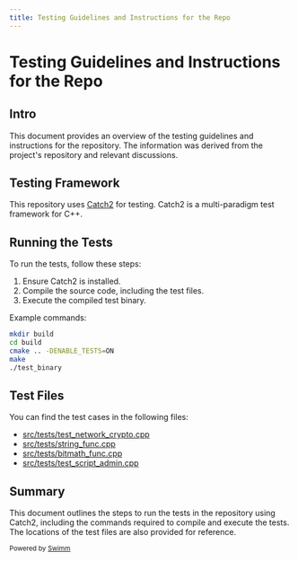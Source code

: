 ```yaml
---
title: Testing Guidelines and Instructions for the Repo
---
```

# Testing Guidelines and Instructions for the Repo

## Intro

This document provides an overview of the testing guidelines and instructions for the repository. The information was derived from the project's repository and relevant discussions.

## Testing Framework

This repository uses [Catch2](https://github.com/catchorg/Catch2) for testing. Catch2 is a multi-paradigm test framework for C++.

## Running the Tests

To run the tests, follow these steps:

1. Ensure Catch2 is installed.
2. Compile the source code, including the test files.
3. Execute the compiled test binary.

Example commands:

```sh
mkdir build
cd build
cmake .. -DENABLE_TESTS=ON
make
./test_binary
```

## Test Files

You can find the test cases in the following files:

- [src/tests/test_network_crypto.cpp](https://github.com/swimmio/OpenTTD-copilot-demo/blob/main/src/tests/test_network_crypto.cpp)
- [src/tests/string_func.cpp](https://github.com/swimmio/OpenTTD-copilot-demo/blob/main/src/tests/string_func.cpp)
- [src/tests/bitmath_func.cpp](https://github.com/swimmio/OpenTTD-copilot-demo/blob/main/src/tests/bitmath_func.cpp)
- [src/tests/test_script_admin.cpp](https://github.com/swimmio/OpenTTD-copilot-demo/blob/main/src/tests/test_script_admin.cpp)

## Summary

This document outlines the steps to run the tests in the repository using Catch2, including the commands required to compile and execute the tests. The locations of the test files are also provided for reference.

<SwmMeta version="3.0.0"><sup>Powered by [Swimm](https://app.swimm.io/)</sup></SwmMeta>
